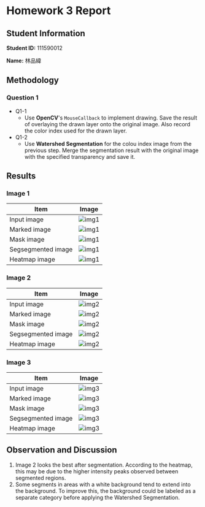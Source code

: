 # Homework 3 Report

## Student Information

**Student ID:** 111590012

**Name:** 林品緯

## Methodology

### Question 1

- Q1-1
  - Use **OpenCV**'s `MouseCallback` to implement drawing. Save the result of overlaying the drawn layer onto the original image. Also record the color index used for the drawn layer.
- Q1-2
  - Use **Watershed Segmentation** for the colou index image from the previous step. Merge the segmentation result with the original image with the specified transparency and save it.

## Results

### Image 1

| Item               | Image                                  |
| ------------------ | -------------------------------------- |
| Input image        | ![img1](./test_img/img1.png)           |
| Marked image       | ![img1](./result_img/img1_marked.jpg)  |
| Mask image         | ![img1](./result_img/img1_mask.jpg)    |
| Segsegmented image | ![img1](./result_img/img1_seg.jpg)     |
| Heatmap image      | ![img1](./result_img/img1_heatmap.jpg) |

### Image 2

| Item               | Image                                  |
| ------------------ | -------------------------------------- |
| Input image        | ![img2](./test_img/img2.png)           |
| Marked image       | ![img2](./result_img/img2_marked.jpg)  |
| Mask image         | ![img2](./result_img/img2_mask.jpg)    |
| Segsegmented image | ![img2](./result_img/img2_seg.jpg)     |
| Heatmap image      | ![img2](./result_img/img2_heatmap.jpg) |

### Image 3

| Item               | Image                                  |
| ------------------ | -------------------------------------- |
| Input image        | ![img3](./test_img/img3.png)           |
| Marked image       | ![img3](./result_img/img3_marked.jpg)  |
| Mask image         | ![img3](./result_img/img3_mask.jpg)    |
| Segsegmented image | ![img3](./result_img/img3_seg.jpg)     |
| Heatmap image      | ![img3](./result_img/img3_heatmap.jpg) |

## Observation and Discussion

1. Image 2 looks the best after segmentation. According to the heatmap, this may be due to the higher intensity peaks observed between segmented regions.
2. Some segments in areas with a white background tend to extend into the background. To improve this, the background could be labeled as a separate category before applying the Watershed Segmentation.
